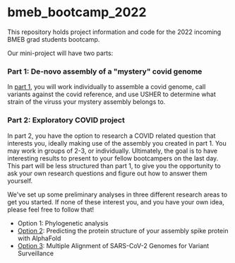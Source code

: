 # bmeb_bootcamp_2022

This repository holds project information and code for the 2022 incoming BMEB grad students bootcamp. 

Our mini-project will have two parts:

### Part 1: De-novo assembly of a "mystery" covid genome
In [part 1](https://github.com/miramastoras/bmeb_bootcamp_2022/blob/main/covid_assembly.md), you will work individually to assemble a covid genome, call variants against the covid reference, and use USHER to determine what strain of the viruss your mystery assembly belongs to. 


### Part 2: Exploratory COVID project 
In part 2, you have the option to research a COVID related question that interests you, ideally making use of the assembly you created in part 1. You may work in groups of 2-3, or individually. Ultimately, the goal is to have interesting results to present to your fellow bootcampers on the last day. This part will be less structured than part 1, to give you the opportunity to ask your own research questions and figure out how to answer them yourself.

We've set up some preliminary analyses in three different research areas to get you started. If none of these interest you, and you have your own idea, please feel free to follow that! 

- Option 1: Phylogenetic analysis 
- [Option 2](https://github.com/miramastoras/bmeb_bootcamp_2022/blob/main/AlphaFold_gcloud.md): Predicting the protein structure of your assembly spike protein with AlphaFold 
- [Option 3](https://github.com/miramastoras/bmeb_bootcamp_2022/blob/main/pt2-multiple-aln.md): Multiple Alignment of SARS-CoV-2 Genomes for Variant Surveillance 



